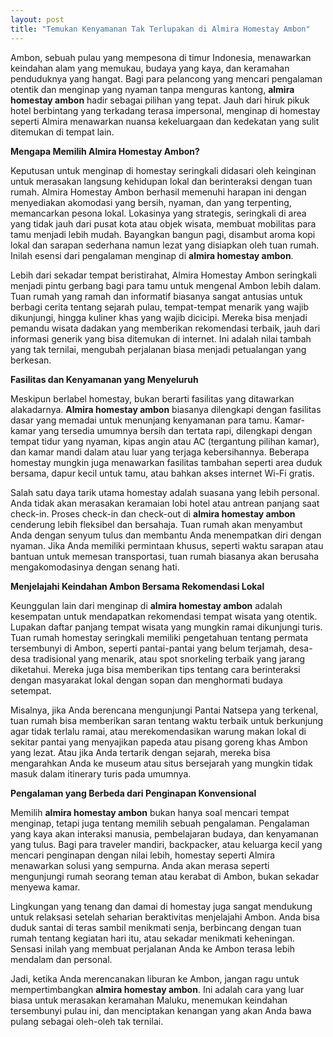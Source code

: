 ```yaml
---
layout: post
title: "Temukan Kenyamanan Tak Terlupakan di Almira Homestay Ambon"
---
```


Ambon, sebuah pulau yang mempesona di timur Indonesia, menawarkan keindahan alam yang memukau, budaya yang kaya, dan keramahan penduduknya yang hangat. Bagi para pelancong yang mencari pengalaman otentik dan menginap yang nyaman tanpa menguras kantong, **almira homestay ambon** hadir sebagai pilihan yang tepat. Jauh dari hiruk pikuk hotel berbintang yang terkadang terasa impersonal, menginap di homestay seperti Almira menawarkan nuansa kekeluargaan dan kedekatan yang sulit ditemukan di tempat lain.

**Mengapa Memilih Almira Homestay Ambon?**

Keputusan untuk menginap di homestay seringkali didasari oleh keinginan untuk merasakan langsung kehidupan lokal dan berinteraksi dengan tuan rumah. Almira Homestay Ambon berhasil memenuhi harapan ini dengan menyediakan akomodasi yang bersih, nyaman, dan yang terpenting, memancarkan pesona lokal. Lokasinya yang strategis, seringkali di area yang tidak jauh dari pusat kota atau objek wisata, membuat mobilitas para tamu menjadi lebih mudah. Bayangkan bangun pagi, disambut aroma kopi lokal dan sarapan sederhana namun lezat yang disiapkan oleh tuan rumah. Inilah esensi dari pengalaman menginap di **almira homestay ambon**.

Lebih dari sekadar tempat beristirahat, Almira Homestay Ambon seringkali menjadi pintu gerbang bagi para tamu untuk mengenal Ambon lebih dalam. Tuan rumah yang ramah dan informatif biasanya sangat antusias untuk berbagi cerita tentang sejarah pulau, tempat-tempat menarik yang wajib dikunjungi, hingga kuliner khas yang wajib dicicipi. Mereka bisa menjadi pemandu wisata dadakan yang memberikan rekomendasi terbaik, jauh dari informasi generik yang bisa ditemukan di internet. Ini adalah nilai tambah yang tak ternilai, mengubah perjalanan biasa menjadi petualangan yang berkesan.

**Fasilitas dan Kenyamanan yang Menyeluruh**

Meskipun berlabel homestay, bukan berarti fasilitas yang ditawarkan alakadarnya. **Almira homestay ambon** biasanya dilengkapi dengan fasilitas dasar yang memadai untuk menunjang kenyamanan para tamu. Kamar-kamar yang tersedia umumnya bersih dan tertata rapi, dilengkapi dengan tempat tidur yang nyaman, kipas angin atau AC (tergantung pilihan kamar), dan kamar mandi dalam atau luar yang terjaga kebersihannya. Beberapa homestay mungkin juga menawarkan fasilitas tambahan seperti area duduk bersama, dapur kecil untuk tamu, atau bahkan akses internet Wi-Fi gratis.

Salah satu daya tarik utama homestay adalah suasana yang lebih personal. Anda tidak akan merasakan keramaian lobi hotel atau antrean panjang saat check-in. Proses check-in dan check-out di **almira homestay ambon** cenderung lebih fleksibel dan bersahaja. Tuan rumah akan menyambut Anda dengan senyum tulus dan membantu Anda menempatkan diri dengan nyaman. Jika Anda memiliki permintaan khusus, seperti waktu sarapan atau bantuan untuk memesan transportasi, tuan rumah biasanya akan berusaha mengakomodasinya dengan senang hati.

**Menjelajahi Keindahan Ambon Bersama Rekomendasi Lokal**

Keunggulan lain dari menginap di **almira homestay ambon** adalah kesempatan untuk mendapatkan rekomendasi tempat wisata yang otentik. Lupakan daftar panjang tempat wisata yang mungkin ramai dikunjungi turis. Tuan rumah homestay seringkali memiliki pengetahuan tentang permata tersembunyi di Ambon, seperti pantai-pantai yang belum terjamah, desa-desa tradisional yang menarik, atau spot snorkeling terbaik yang jarang diketahui. Mereka juga bisa memberikan tips tentang cara berinteraksi dengan masyarakat lokal dengan sopan dan menghormati budaya setempat.

Misalnya, jika Anda berencana mengunjungi Pantai Natsepa yang terkenal, tuan rumah bisa memberikan saran tentang waktu terbaik untuk berkunjung agar tidak terlalu ramai, atau merekomendasikan warung makan lokal di sekitar pantai yang menyajikan papeda atau pisang goreng khas Ambon yang lezat. Atau jika Anda tertarik dengan sejarah, mereka bisa mengarahkan Anda ke museum atau situs bersejarah yang mungkin tidak masuk dalam itinerary turis pada umumnya.

**Pengalaman yang Berbeda dari Penginapan Konvensional**

Memilih **almira homestay ambon** bukan hanya soal mencari tempat menginap, tetapi juga tentang memilih sebuah pengalaman. Pengalaman yang kaya akan interaksi manusia, pembelajaran budaya, dan kenyamanan yang tulus. Bagi para traveler mandiri, backpacker, atau keluarga kecil yang mencari penginapan dengan nilai lebih, homestay seperti Almira menawarkan solusi yang sempurna. Anda akan merasa seperti mengunjungi rumah seorang teman atau kerabat di Ambon, bukan sekadar menyewa kamar.

Lingkungan yang tenang dan damai di homestay juga sangat mendukung untuk relaksasi setelah seharian beraktivitas menjelajahi Ambon. Anda bisa duduk santai di teras sambil menikmati senja, berbincang dengan tuan rumah tentang kegiatan hari itu, atau sekadar menikmati keheningan. Sensasi inilah yang membuat perjalanan Anda ke Ambon terasa lebih mendalam dan personal.

Jadi, ketika Anda merencanakan liburan ke Ambon, jangan ragu untuk mempertimbangkan **almira homestay ambon**. Ini adalah cara yang luar biasa untuk merasakan keramahan Maluku, menemukan keindahan tersembunyi pulau ini, dan menciptakan kenangan yang akan Anda bawa pulang sebagai oleh-oleh tak ternilai.
